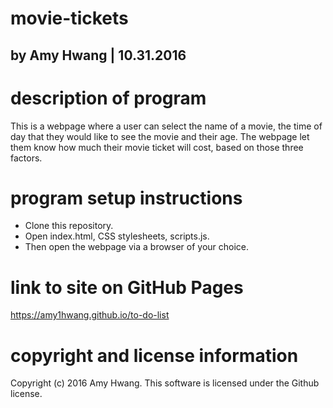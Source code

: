 # movie-tickets
## by Amy Hwang | 10.31.2016

# description of program
This is a webpage where a user can select the name of a movie, the time of day that they would like to see the movie and their age. The webpage let them know how much their movie ticket will cost, based on those three factors.

# program setup instructions
* Clone this repository.
* Open index.html, CSS stylesheets, scripts.js.
* Then open the webpage via a browser of your choice.

# link to site on GitHub Pages
https://amy1hwang.github.io/to-do-list

# copyright and license information
Copyright (c) 2016 Amy Hwang. This software is licensed under the Github license.
